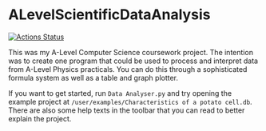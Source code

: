# ALevelScientificDataAnalysis

[![Actions Status](https://github.com/seckujdivad/ALevelScientificDataAnalysis/workflows/Python%20tests/badge.svg)](https://github.com/seckujdivad/ALevelScientificDataAnalysis/actions)

This was my A-Level Computer Science coursework project. The intention was to create one program that could be used to process and interpret data from A-Level Physics practicals. You can do this through a sophisticated formula system as well as a table and graph plotter.

If you want to get started, run `Data Analyser.py` and try opening the example project at `/user/examples/Characteristics of a potato cell.db`. There are also some help texts in the toolbar that you can read to better explain the project.